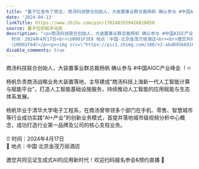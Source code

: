 ```yaml
---
title: "量子位发布了想法: 商汤科技联合创始人，大装置事业群总裁杨帆 确认参与 #中国AIGC产业峰会 ！\U0001F525<br><br>杨帆负责商汤战略业务大装置落地，主导建成“商汤科技..."
date: '2024-04-13'
linkTitle: https://www.zhihu.com/pin/1762483559426818050
source: 量子位的知乎动态
description: "<p>商汤科技联合创始人，大装置事业群总裁杨帆 确认参与 #中国AIGC产业峰会 ！\U0001F525<br><br>杨帆负责商汤战略业务大装置落地，主导建成“商汤科技上海新一代人工智能计算与赋能平台”，打造人工智能基础设施服务，持续推动人工智能的应用赋能与生态体系发展。<br><br>杨帆毕业于清华大学电子工程系，在商汤曾带领多个部门在手机、零售、智慧城市等行业成功实践“AI+产业”的创新业务模式，首提并落地城市级视频分析中心概念，成功打造行业第一品牌及公司的核心支柱业务。<br><br>⏰
  时间｜2024年4月17日<br>\U0001F3E8 地点｜中国·北京金茂万丽酒店<br><br>邀您共同见证生成式AI的应用新时代！欢迎扫码报名参会&amp;预约直播
  \U0001F64C</p><p><img src=\"https://pic1.zhimg.com/100/v2-abd09566910189f60 ..."
disable_comments: true
---
```

<p>商汤科技联合创始人，大装置事业群总裁杨帆 确认参与 #中国AIGC产业峰会 ！🔥<br><br>杨帆负责商汤战略业务大装置落地，主导建成“商汤科技上海新一代人工智能计算与赋能平台”，打造人工智能基础设施服务，持续推动人工智能的应用赋能与生态体系发展。<br><br>杨帆毕业于清华大学电子工程系，在商汤曾带领多个部门在手机、零售、智慧城市等行业成功实践“AI+产业”的创新业务模式，首提并落地城市级视频分析中心概念，成功打造行业第一品牌及公司的核心支柱业务。<br><br>⏰ 时间｜2024年4月17日<br>🏨 地点｜中国·北京金茂万丽酒店<br><br>邀您共同见证生成式AI的应用新时代！欢迎扫码报名参会&amp;预约直播 🙌</p><p><img src="https://pic1.zhimg.com/100/v2-abd09566910189f60 ...